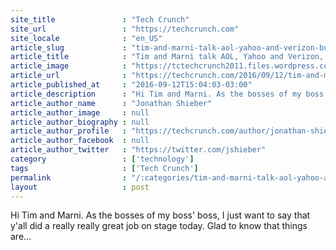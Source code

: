 ```yaml
---
site_title               : "Tech Crunch"
site_url                 : "https://techcrunch.com"
site_locale              : "en_US"
article_slug             : "tim-and-marni-talk-aol-yahoo-and-verizon-but-dont-go-to-white-castle"
article_title            : "Tim and Marni talk AOL, Yahoo and Verizon, but don’t go to White Castle"
article_image            : "https://tctechcrunch2011.files.wordpress.com/2016/09/disrupt_sf16-3132-2.jpg?w=764&h=400&crop=1"
article_url              : "https://techcrunch.com/2016/09/12/tim-and-marni-talk-aol-yahoo-and-verizon-but-dont-go-to-white-castle/"
article_published_at     : "2016-09-12T15:04:03-03:00"
article_description      : "Hi Tim and Marni. As the bosses of my boss' boss, I just want to say that y'all did a really really great job on stage today. Glad to know that things are..."
article_author_name      : "Jonathan Shieber"
article_author_image     : null
article_author_biography : null
article_author_profile   : "https://techcrunch.com/author/jonathan-shieber/"
article_author_facebook  : null
article_author_twitter   : "https://twitter.com/jshieber"
category                 : ['technology']
tags                     : ['Tech Crunch']
permalink                : "/:categories/tim-and-marni-talk-aol-yahoo-and-verizon-but-dont-go-to-white-castle/"
layout                   : post
---
```


Hi Tim and Marni. As the bosses of my boss' boss, I just want to say that y'all did a really really great job on stage today. Glad to know that things are...
